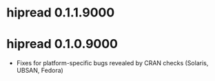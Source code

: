 # hipread 0.1.1.9000

# hipread 0.1.0.9000

* Fixes for platform-specific bugs revealed by CRAN checks (Solaris, UBSAN, Fedora)
